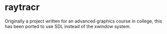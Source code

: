 # raytracr

Originally a project written for an advanced graphics course in college, this has been ported to use SDL instead of the xwindow system.
